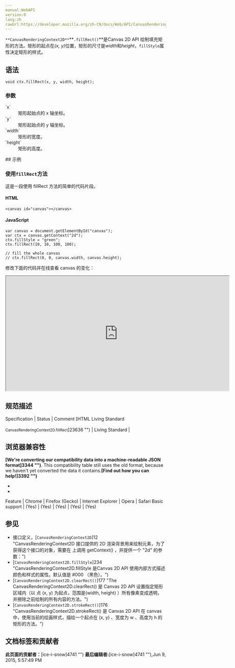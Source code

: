 ```yaml
---
manual:WebAPI
version:0
lang:zh
rawUrl:https://developer.mozilla.org/zh-CN/docs/Web/API/CanvasRenderingContext2D/fillRect
---
```






`**CanvasRenderingContext2D**`**`.fillRect()`**是Canvas 2D API 绘制填充矩形的方法。矩形的起点在<em>(x, y)</em>位置，矩形的尺寸是<em>width</em>和<em>height</em>，`fillStyle`属性决定矩形的样式。


## 语法<a name="语法"></a>

```
void ctx.fillRect(x, y, width, height);

```

### 参数<a name="参数"></a>
<dl><dt id=''>`x`</dt><dd>矩形起始点的 x 轴坐标。</dd><dt id=''>`y`</dt><dd>矩形起始点的 y 轴坐标。</dd><dt id=''>`width`</dt><dd>矩形的宽度。</dd><dt id=''>`height`</dt><dd>矩形的高度。</dd></dl>
## 示例<a name="示例"></a>

### 使用`fillRect`方法<a name="使用_fillRect_方法"></a>


这是一段使用 fillRect 方法的简单的代码片段。


#### HTML<a name="HTML"></a>

```
<canvas id="canvas"></canvas>
```

#### JavaScript<a name="JavaScript"></a>

```
var canvas = document.getElementById("canvas");
var ctx = canvas.getContext("2d");
ctx.fillStyle = "green";
ctx.fillRect(10, 10, 100, 100);

// fill the whole canvas
// ctx.fillRect(0, 0, canvas.width, canvas.height); 

```


修改下面的代码并在线查看 canvas 的变化：



<iframe src='https://mdn.mozillademos.org/zh-CN/docs/Web/API/CanvasRenderingContext2D/fillRect$samples/Playable_code?revision=814689' width='700' height='360'></iframe>



## 规范描述<a name="规范描述"></a>
Specification | Status | Comment 
[HTML Living Standard<br></br><small>CanvasRenderingContext2D.fillRect</small>]23636 "") | Living Standard |  


## 浏览器兼容性<a name="浏览器兼容性"></a>


**[We&#39;re converting our compatibility data into a machine-readable JSON format]3344 "")**. This compatibility table still uses the old format, because we haven&#39;t yet converted the data it contains.**[Find out how you can help!]3392 "")**


* 
* 
Feature | Chrome | Firefox (Gecko) | Internet Explorer | Opera | Safari 
Basic support | (Yes) | (Yes) | (Yes) | (Yes) | (Yes) 




## 参见<a name="参见"></a>

* 接口定义，[`CanvasRenderingContext2D`]12 "CanvasRenderingContext2D 接口提供的 2D 渲染背景用来绘制<canvas>元素，为了获得这个接口的对象，需要在 <canvas> 上调用 getContext() ，并提供一个 "2d" 的参数：")
* [`CanvasRenderingContext2D.fillStyle`]234 "CanvasRenderingContext2D.fillStyle 是Canvas 2D API 使用内部方式描述颜色和样式的属性。默认值是 #000 （黑色）。")
* [`CanvasRenderingContext2D.clearRect()`]177 "The CanvasRenderingContext2D.clearRect() 是 Canvas 2D API 设置指定矩形区域内（以 点 (x, y) 为起点，范围是(width, height) ）所有像素变成透明，并擦除之前绘制的所有内容的方法。")
* [`CanvasRenderingContext2D.strokeRect()`]176 "CanvasRenderingContext2D.strokeRect() 是 Canvas 2D API 在 canvas 中，使用当前的绘画样式，描绘一个起点在 (x, y) 、宽度为 w 、高度为 h 的矩形的方法。")



## 文档标签和贡献者
**此页面的贡献者：**[ice-i-snow]4741 "")
**最后编辑者:**[ice-i-snow]4741 ""),<time>Jun 9, 2015, 5:57:49 PM</time>


